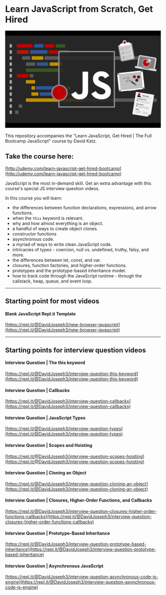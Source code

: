 # Learn JavaScript from Scratch, Get Hired

![Course Logo](course_logo_udemy.png)

This repository accompanies the "Learn JavaScript, Get Hired | The Full Bootcamp JavaScript" course by David Katz.

## Take the course here:
[http://udemy.com/learn-javascript-get-hired-bootcamp](http://udemy.com/learn-javascript-get-hired-bootcamp)

JavaScript is the most in-demand skill. Get an extra advantage with this course's special JS interview question videos.

In this course you will learn:
* the differences between function declarations, expressions, and arrow functions.
* when the `this` keyword is relevant.
* why and how almost everything is an object.
* a handful of ways to create object clones.
* constructor functions
* asynchronous code.
* a myriad of ways to write clean JavaScript code.
* intricacies of types - coercion, null vs. undefined, truthy, falsy, and more.
* the differences between let, const, and var.
* closures, function factories, and higher-order functions.
* prototypes and the prototype-based inheritance model.
* how to track code through the JavaScript runtime - through the callstack, heap, queue, and event loop.

***

## Starting point for most videos

#### Blank JavaScript Repl.it Template

[https://repl.it/@DavidJoseph3/new-browser-javascript](https://repl.it/@DavidJoseph3/new-browser-javascript)

***

## Starting points for interview question videos

####  Interview Question | The this keyword
[https://repl.it/@DavidJoseph3/interview-question-this-keyword](https://repl.it/@DavidJoseph3/interview-question-this-keyword)

#### Interview Question | Callbacks
[https://repl.it/@DavidJoseph3/interview-question-callbacks](https://repl.it/@DavidJoseph3/interview-question-callbacks)

#### Interview Question | JavaScript Types
[https://repl.it/@DavidJoseph3/interview-question-types](https://repl.it/@DavidJoseph3/interview-question-types)

#### Interview Question | Scopes and Hoisting
[https://repl.it/@DavidJoseph3/interview-question-scopes-hoisting](https://repl.it/@DavidJoseph3/interview-question-scopes-hoisting)


#### Interview Question | Cloning an Object
[https://repl.it/@DavidJoseph3/interview-question-cloning-an-object](https://repl.it/@DavidJoseph3/interview-question-cloning-an-object)

#### Interview Question | Closures, Higher-Order Functions, and Callbacks
[https://repl.it/@DavidJoseph3/interview-question-closures-higher-order-functions-callbacks](https://repl.it/@DavidJoseph3/interview-question-closures-higher-order-functions-callbacks)


#### Interview Question | Prototype-Based Inheritance
[https://repl.it/@DavidJoseph3/interview-question-prototype-based-inheritance](https://repl.it/@DavidJoseph3/interview-question-prototype-based-inheritance)


#### Interview Question | Asynchronous JavaScript
[https://repl.it/@DavidJoseph3/interview-question-asynchronous-code-js-engine](https://repl.it/@DavidJoseph3/interview-question-asynchronous-code-js-engine)
